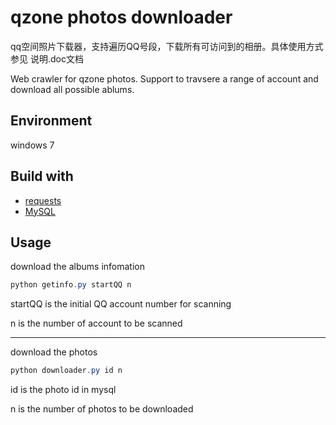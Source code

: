 # qzone photos downloader

qq空间照片下载器，支持遍历QQ号段，下载所有可访问到的相册。具体使用方式参见 说明.doc文档

Web crawler for qzone photos. Support to travsere a range of account and download all possible ablums. 

## Environment
windows 7

## Build with
- [requests](https://2.python-requests.org/en/master/)
- [MySQL](https://www.mysql.com/)

## Usage
download the albums infomation
```powershell
python getinfo.py startQQ n
```
startQQ is the initial QQ account number for scanning

n is the number of account to be scanned

---
download the photos
```powershell
python downloader.py id n
```
id is the photo id in mysql

n is the number of photos to be downloaded

